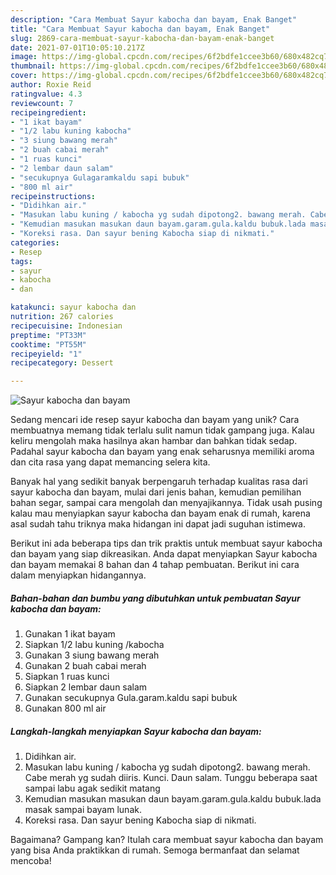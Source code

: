 ```yaml
---
description: "Cara Membuat Sayur kabocha dan bayam, Enak Banget"
title: "Cara Membuat Sayur kabocha dan bayam, Enak Banget"
slug: 2869-cara-membuat-sayur-kabocha-dan-bayam-enak-banget
date: 2021-07-01T10:05:10.217Z
image: https://img-global.cpcdn.com/recipes/6f2bdfe1ccee3b60/680x482cq70/sayur-kabocha-dan-bayam-foto-resep-utama.jpg
thumbnail: https://img-global.cpcdn.com/recipes/6f2bdfe1ccee3b60/680x482cq70/sayur-kabocha-dan-bayam-foto-resep-utama.jpg
cover: https://img-global.cpcdn.com/recipes/6f2bdfe1ccee3b60/680x482cq70/sayur-kabocha-dan-bayam-foto-resep-utama.jpg
author: Roxie Reid
ratingvalue: 4.3
reviewcount: 7
recipeingredient:
- "1 ikat bayam"
- "1/2 labu kuning kabocha"
- "3 siung bawang merah"
- "2 buah cabai merah"
- "1 ruas kunci"
- "2 lembar daun salam"
- "secukupnya Gulagaramkaldu sapi bubuk"
- "800 ml air"
recipeinstructions:
- "Didihkan air."
- "Masukan labu kuning / kabocha yg sudah dipotong2. bawang merah. Cabe merah yg sudah diiris. Kunci. Daun salam. Tunggu beberapa saat sampai labu agak sedikit matang"
- "Kemudian masukan masukan daun bayam.garam.gula.kaldu bubuk.lada masak sampai bayam lunak."
- "Koreksi rasa. Dan sayur bening Kabocha siap di nikmati."
categories:
- Resep
tags:
- sayur
- kabocha
- dan

katakunci: sayur kabocha dan 
nutrition: 267 calories
recipecuisine: Indonesian
preptime: "PT33M"
cooktime: "PT55M"
recipeyield: "1"
recipecategory: Dessert

---
```



![Sayur kabocha dan bayam](https://img-global.cpcdn.com/recipes/6f2bdfe1ccee3b60/680x482cq70/sayur-kabocha-dan-bayam-foto-resep-utama.jpg)

Sedang mencari ide resep sayur kabocha dan bayam yang unik? Cara membuatnya memang tidak terlalu sulit namun tidak gampang juga. Kalau keliru mengolah maka hasilnya akan hambar dan bahkan tidak sedap. Padahal sayur kabocha dan bayam yang enak seharusnya memiliki aroma dan cita rasa yang dapat memancing selera kita.

Banyak hal yang sedikit banyak berpengaruh terhadap kualitas rasa dari sayur kabocha dan bayam, mulai dari jenis bahan, kemudian pemilihan bahan segar, sampai cara mengolah dan menyajikannya. Tidak usah pusing kalau mau menyiapkan sayur kabocha dan bayam enak di rumah, karena asal sudah tahu triknya maka hidangan ini dapat jadi suguhan istimewa.




Berikut ini ada beberapa tips dan trik praktis untuk membuat sayur kabocha dan bayam yang siap dikreasikan. Anda dapat menyiapkan Sayur kabocha dan bayam memakai 8 bahan dan 4 tahap pembuatan. Berikut ini cara dalam menyiapkan hidangannya.

<!--inarticleads1-->

##### Bahan-bahan dan bumbu yang dibutuhkan untuk pembuatan Sayur kabocha dan bayam:

1. Gunakan 1 ikat bayam
1. Siapkan 1/2 labu kuning /kabocha
1. Gunakan 3 siung bawang merah
1. Gunakan 2 buah cabai merah
1. Siapkan 1 ruas kunci
1. Siapkan 2 lembar daun salam
1. Gunakan secukupnya Gula.garam.kaldu sapi bubuk
1. Gunakan 800 ml air




<!--inarticleads2-->

##### Langkah-langkah menyiapkan Sayur kabocha dan bayam:

1. Didihkan air.
1. Masukan labu kuning / kabocha yg sudah dipotong2. bawang merah. Cabe merah yg sudah diiris. Kunci. Daun salam. Tunggu beberapa saat sampai labu agak sedikit matang
1. Kemudian masukan masukan daun bayam.garam.gula.kaldu bubuk.lada masak sampai bayam lunak.
1. Koreksi rasa. Dan sayur bening Kabocha siap di nikmati.




Bagaimana? Gampang kan? Itulah cara membuat sayur kabocha dan bayam yang bisa Anda praktikkan di rumah. Semoga bermanfaat dan selamat mencoba!
